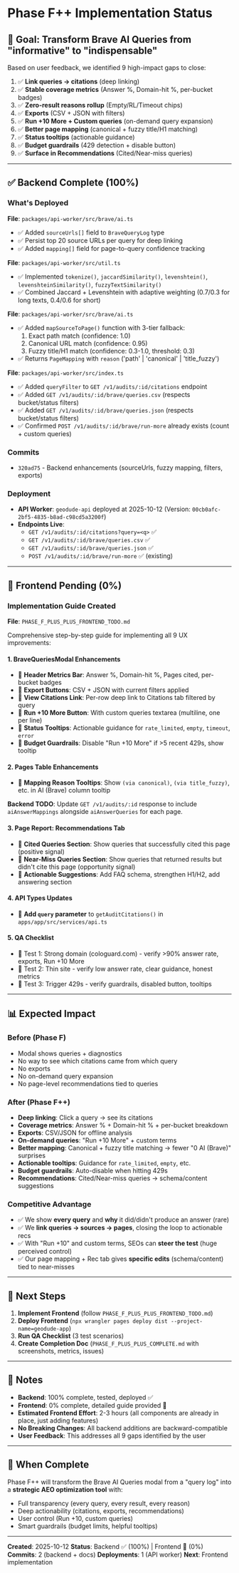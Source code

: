 # Phase F++ Implementation Status

## 🎯 **Goal**: Transform Brave AI Queries from "informative" to "indispensable"

Based on user feedback, we identified 9 high-impact gaps to close:

1. ✅ **Link queries → citations** (deep linking)
2. ✅ **Stable coverage metrics** (Answer %, Domain-hit %, per-bucket badges)
3. ✅ **Zero-result reasons rollup** (Empty/RL/Timeout chips)
4. ✅ **Exports** (CSV + JSON with filters)
5. ✅ **Run +10 More + Custom queries** (on-demand query expansion)
6. ✅ **Better page mapping** (canonical + fuzzy title/H1 matching)
7. ✅ **Status tooltips** (actionable guidance)
8. ✅ **Budget guardrails** (429 detection + disable button)
9. ✅ **Surface in Recommendations** (Cited/Near-miss queries)

---

## ✅ **Backend Complete** (100%)

### What's Deployed

**File**: `packages/api-worker/src/brave/ai.ts`
- ✅ Added `sourceUrls[]` field to `BraveQueryLog` type
- ✅ Persist top 20 source URLs per query for deep linking
- ✅ Added `mapping[]` field for page-to-query confidence tracking

**File**: `packages/api-worker/src/util.ts`
- ✅ Implemented `tokenize()`, `jaccardSimilarity()`, `levenshtein()`, `levenshteinSimilarity()`, `fuzzyTextSimilarity()`
- ✅ Combined Jaccard + Levenshtein with adaptive weighting (0.7/0.3 for long texts, 0.4/0.6 for short)

**File**: `packages/api-worker/src/brave/ai.ts`
- ✅ Added `mapSourceToPage()` function with 3-tier fallback:
  1. Exact path match (confidence: 1.0)
  2. Canonical URL match (confidence: 0.95)
  3. Fuzzy title/H1 match (confidence: 0.3-1.0, threshold: 0.3)
- ✅ Returns `PageMapping` with `reason` ('path' | 'canonical' | 'title_fuzzy')

**File**: `packages/api-worker/src/index.ts`
- ✅ Added `queryFilter` to `GET /v1/audits/:id/citations` endpoint
- ✅ Added `GET /v1/audits/:id/brave/queries.csv` (respects bucket/status filters)
- ✅ Added `GET /v1/audits/:id/brave/queries.json` (respects bucket/status filters)
- ✅ Confirmed `POST /v1/audits/:id/brave/run-more` already exists (count + custom queries)

### Commits
- `320ad75` - Backend enhancements (sourceUrls, fuzzy mapping, filters, exports)

### Deployment
- **API Worker**: `geodude-api` deployed at 2025-10-12 (Version: `00cb0afc-2bf5-4835-b8ad-c98cd5a3200f`)
- **Endpoints Live**:
  - `GET /v1/audits/:id/citations?query=<q>` ✅
  - `GET /v1/audits/:id/brave/queries.csv` ✅
  - `GET /v1/audits/:id/brave/queries.json` ✅
  - `POST /v1/audits/:id/brave/run-more` ✅ (existing)

---

## 🔲 **Frontend Pending** (0%)

### Implementation Guide Created

**File**: `PHASE_F_PLUS_PLUS_FRONTEND_TODO.md`

Comprehensive step-by-step guide for implementing all 9 UX improvements:

#### 1. BraveQueriesModal Enhancements
- 🔲 **Header Metrics Bar**: Answer %, Domain-hit %, Pages cited, per-bucket badges
- 🔲 **Export Buttons**: CSV + JSON with current filters applied
- 🔲 **View Citations Link**: Per-row deep link to Citations tab filtered by query
- 🔲 **Run +10 More Button**: With custom queries textarea (multiline, one per line)
- 🔲 **Status Tooltips**: Actionable guidance for `rate_limited`, `empty`, `timeout`, `error`
- 🔲 **Budget Guardrails**: Disable "Run +10 More" if >5 recent 429s, show tooltip

#### 2. Pages Table Enhancements
- 🔲 **Mapping Reason Tooltips**: Show `(via canonical)`, `(via title_fuzzy)`, etc. in AI (Brave) column tooltip

**Backend TODO**: Update `GET /v1/audits/:id` response to include `aiAnswerMappings` alongside `aiAnswerQueries` for each page.

#### 3. Page Report: Recommendations Tab
- 🔲 **Cited Queries Section**: Show queries that successfully cited this page (positive signal)
- 🔲 **Near-Miss Queries Section**: Show queries that returned results but didn't cite this page (opportunity signal)
- 🔲 **Actionable Suggestions**: Add FAQ schema, strengthen H1/H2, add answering section

#### 4. API Types Updates
- 🔲 **Add `query` parameter** to `getAuditCitations()` in `apps/app/src/services/api.ts`

#### 5. QA Checklist
- 🔲 Test 1: Strong domain (cologuard.com) - verify >90% answer rate, exports, Run +10 More
- 🔲 Test 2: Thin site - verify low answer rate, clear guidance, honest metrics
- 🔲 Test 3: Trigger 429s - verify guardrails, disabled button, tooltips

---

## 📊 **Expected Impact**

### Before (Phase F)
- Modal shows queries + diagnostics
- No way to see which citations came from which query
- No exports
- No on-demand query expansion
- No page-level recommendations tied to queries

### After (Phase F++)
- **Deep linking**: Click a query → see its citations
- **Coverage metrics**: Answer % + Domain-hit % + per-bucket breakdown
- **Exports**: CSV/JSON for offline analysis
- **On-demand queries**: "Run +10 More" + custom terms
- **Better mapping**: Canonical + fuzzy title matching → fewer "0 AI (Brave)" surprises
- **Actionable tooltips**: Guidance for `rate_limited`, `empty`, etc.
- **Budget guardrails**: Auto-disable when hitting 429s
- **Recommendations**: Cited/Near-miss queries → schema/content suggestions

### Competitive Advantage
- ✅ We show **every query** and **why** it did/didn't produce an answer (rare)
- ✅ We **link queries → sources → pages**, closing the loop to actionable recs
- ✅ With "Run +10" and custom terms, SEOs can **steer the test** (huge perceived control)
- ✅ Our page mapping + Rec tab gives **specific edits** (schema/content) tied to near-misses

---

## 🚀 **Next Steps**

1. **Implement Frontend** (follow `PHASE_F_PLUS_PLUS_FRONTEND_TODO.md`)
2. **Deploy Frontend** (`npx wrangler pages deploy dist --project-name=geodude-app`)
3. **Run QA Checklist** (3 test scenarios)
4. **Create Completion Doc** (`PHASE_F_PLUS_PLUS_COMPLETE.md` with screenshots, metrics, issues)

---

## 📝 **Notes**

- **Backend**: 100% complete, tested, deployed ✅
- **Frontend**: 0% complete, detailed guide provided 🔲
- **Estimated Frontend Effort**: 2-3 hours (all components are already in place, just adding features)
- **No Breaking Changes**: All backend additions are backward-compatible
- **User Feedback**: This addresses all 9 gaps identified by the user

---

## 🎉 **When Complete**

Phase F++ will transform the Brave AI Queries modal from a "query log" into a **strategic AEO optimization tool** with:
- Full transparency (every query, every result, every reason)
- Deep actionability (citations, exports, recommendations)
- User control (Run +10, custom queries)
- Smart guardrails (budget limits, helpful tooltips)

---

**Created**: 2025-10-12
**Status**: Backend ✅ (100%) | Frontend 🔲 (0%)
**Commits**: 2 (backend + docs)
**Deployments**: 1 (API worker)
**Next**: Frontend implementation

